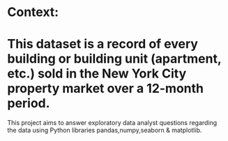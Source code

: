 # Context:
# This dataset is a record of every building or building unit (apartment, etc.) sold in the New York City property market over a 12-month period.
This project aims to answer exploratory data analyst questions regarding the data using Python libraries pandas,numpy,seaborn & matplotlib.
